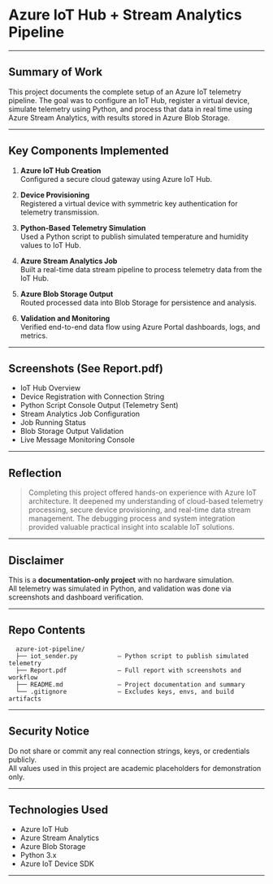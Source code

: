 
# Azure IoT Hub + Stream Analytics Pipeline

---

## Summary of Work

This project documents the complete setup of an Azure IoT telemetry pipeline. The goal was to configure an IoT Hub, register a virtual device, simulate telemetry using Python, and process that data in real time using Azure Stream Analytics, with results stored in Azure Blob Storage.

---

## Key Components Implemented

1. **Azure IoT Hub Creation**  
   Configured a secure cloud gateway using Azure IoT Hub.

2. **Device Provisioning**  
   Registered a virtual device with symmetric key authentication for telemetry transmission.

3. **Python-Based Telemetry Simulation**  
   Used a Python script to publish simulated temperature and humidity values to IoT Hub.

4. **Azure Stream Analytics Job**  
   Built a real-time data stream pipeline to process telemetry data from the IoT Hub.

5. **Azure Blob Storage Output**  
   Routed processed data into Blob Storage for persistence and analysis.

6. **Validation and Monitoring**  
   Verified end-to-end data flow using Azure Portal dashboards, logs, and metrics.

---

## Screenshots (See Report.pdf)

* IoT Hub Overview  
* Device Registration with Connection String  
* Python Script Console Output (Telemetry Sent)  
* Stream Analytics Job Configuration  
* Job Running Status  
* Blob Storage Output Validation  
* Live Message Monitoring Console  

---

## Reflection

> Completing this project offered hands-on experience with Azure IoT architecture. It deepened my understanding of cloud-based telemetry processing, secure device provisioning, and real-time data stream management. The debugging process and system integration provided valuable practical insight into scalable IoT solutions.

---

## Disclaimer

This is a **documentation-only project** with no hardware simulation.  
All telemetry was simulated in Python, and validation was done via screenshots and dashboard verification.

---

## Repo Contents

      azure-iot-pipeline/
      ├── iot_sender.py           — Python script to publish simulated telemetry
      ├── Report.pdf              — Full report with screenshots and workflow
      ├── README.md               — Project documentation and summary
      └── .gitignore              — Excludes keys, envs, and build artifacts

---

## Security Notice

Do not share or commit any real connection strings, keys, or credentials publicly.  
All values used in this project are academic placeholders for demonstration only.

---

## Technologies Used

- Azure IoT Hub  
- Azure Stream Analytics  
- Azure Blob Storage  
- Python 3.x  
- Azure IoT Device SDK

---

